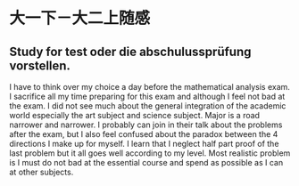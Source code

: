# 大一下－大二上随感

## Study for test oder die abschulussprüfung vorstellen.
I have to think over my choice a day before the mathematical analysis exam. I sacrifice all my time preparing for this exam and although I feel not bad at the exam. I did not see much about the general integration of the academic world especially the art subject and science subject. Major is a road narrower and narrower. I probably can join in their talk about the problems after the exam, but I also feel confused about the paradox between the 4 directions I make up for myself. I learn that I neglect half part proof of the last problem but it all goes well according to my level. Most realistic problem is I must do not bad at the essential course and spend as possible as I can at other subjects. 
